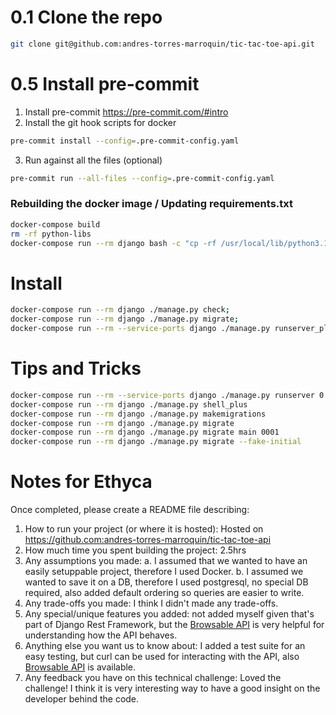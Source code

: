 # 0.1 Clone the repo
```bash
git clone git@github.com:andres-torres-marroquin/tic-tac-toe-api.git
```

# 0.5 Install pre-commit
1. Install pre-commit https://pre-commit.com/#intro
2. Install the git hook scripts for docker
```bash
pre-commit install --config=.pre-commit-config.yaml
```
3. Run against all the files (optional)
```bash
pre-commit run --all-files --config=.pre-commit-config.yaml
```

### Rebuilding the docker image / Updating requirements.txt
```bash
docker-compose build
rm -rf python-libs
docker-compose run --rm django bash -c "cp -rf /usr/local/lib/python3.12/site-packages /code/python-libs"
```

# Install
```bash
docker-compose run --rm django ./manage.py check;
docker-compose run --rm django ./manage.py migrate;
docker-compose run --rm --service-ports django ./manage.py runserver_plus 0.0.0.0:8000
```

# Tips and Tricks
```bash
docker-compose run --rm --service-ports django ./manage.py runserver 0.0.0.0:8000
docker-compose run --rm django ./manage.py shell_plus
docker-compose run --rm django ./manage.py makemigrations
docker-compose run --rm django ./manage.py migrate
docker-compose run --rm django ./manage.py migrate main 0001
docker-compose run --rm django ./manage.py migrate --fake-initial
```


# Notes for Ethyca
Once completed, please create a README file describing:
1. How to run your project (or where it is hosted): Hosted on https://github.com:andres-torres-marroquin/tic-tac-toe-api
2. How much time you spent building the project: 2.5hrs
3. Any assumptions you made:
  a. I assumed that we wanted to have an easily setuppable project, therefore I used Docker.
  b. I assumed we wanted to save it on a DB, therefore I used postgresql, no special DB required, also added default ordering so queries are easier to write.
5. Any trade-offs you made: I think I didn't made any trade-offs.
6. Any special/unique features you added: not added myself given that's part of Django Rest Framework, but the [Browsable API](https://www.django-rest-framework.org/topics/browsable-api/) is very helpful for understanding how the API behaves.
7. Anything else you want us to know about: I added a test suite for an easy testing, but curl can be used for interacting with the API, also [Browsable API](https://www.django-rest-framework.org/topics/browsable-api/) is available.
8. Any feedback you have on this technical challenge: Loved the challenge! I think it is very interesting way to have a good insight on the developer behind the code.
